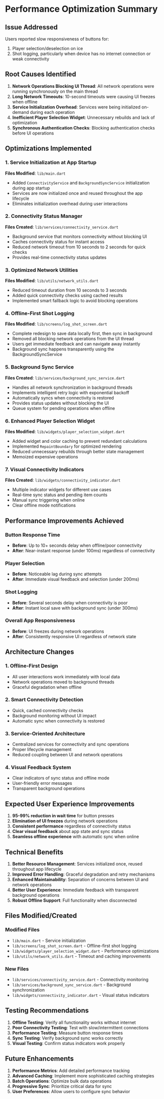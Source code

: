 # Performance Optimization Summary

## Issue Addressed
Users reported slow responsiveness of buttons for:
1. Player selection/deselection on ice
2. Shot logging, particularly when device has no internet connection or weak connectivity

## Root Causes Identified
1. **Network Operations Blocking UI Thread**: All network operations were running synchronously on the main thread
2. **Long Network Timeouts**: 10-second timeouts were causing UI freezes when offline
3. **Service Initialization Overhead**: Services were being initialized on-demand during each operation
4. **Inefficient Player Selection Widget**: Unnecessary rebuilds and lack of optimization
5. **Synchronous Authentication Checks**: Blocking authentication checks before UI operations

## Optimizations Implemented

### 1. Service Initialization at App Startup
**Files Modified**: `lib/main.dart`
- Added `ConnectivityService` and `BackgroundSyncService` initialization during app startup
- Services are now initialized once and reused throughout the app lifecycle
- Eliminates initialization overhead during user interactions

### 2. Connectivity Status Manager
**Files Created**: `lib/services/connectivity_service.dart`
- Background service that monitors connectivity without blocking UI
- Caches connectivity status for instant access
- Reduced network timeout from 10 seconds to 2 seconds for quick checks
- Provides real-time connectivity status updates

### 3. Optimized Network Utilities
**Files Modified**: `lib/utils/network_utils.dart`
- Reduced timeout duration from 10 seconds to 3 seconds
- Added quick connectivity checks using cached results
- Implemented smart fallback logic to avoid blocking operations

### 4. Offline-First Shot Logging
**Files Modified**: `lib/screens/log_shot_screen.dart`
- Complete redesign to save data locally first, then sync in background
- Removed all blocking network operations from the UI thread
- Users get immediate feedback and can navigate away instantly
- Background sync happens transparently using the BackgroundSyncService

### 5. Background Sync Service
**Files Created**: `lib/services/background_sync_service.dart`
- Handles all network synchronization in background threads
- Implements intelligent retry logic with exponential backoff
- Automatically syncs when connectivity is restored
- Provides status updates without blocking the UI
- Queue system for pending operations when offline

### 6. Enhanced Player Selection Widget
**Files Modified**: `lib/widgets/player_selection_widget.dart`
- Added widget and color caching to prevent redundant calculations
- Implemented `RepaintBoundary` for optimized rendering
- Reduced unnecessary rebuilds through better state management
- Memoized expensive operations

### 7. Visual Connectivity Indicators
**Files Created**: `lib/widgets/connectivity_indicator.dart`
- Multiple indicator widgets for different use cases
- Real-time sync status and pending item counts
- Manual sync triggering when online
- Clear offline mode notifications

## Performance Improvements Achieved

### Button Response Time
- **Before**: Up to 10+ seconds delay when offline/poor connectivity
- **After**: Near-instant response (under 100ms) regardless of connectivity

### Player Selection
- **Before**: Noticeable lag during sync attempts
- **After**: Immediate visual feedback and selection (under 200ms)

### Shot Logging
- **Before**: Several seconds delay when connectivity is poor
- **After**: Instant local save with background sync (under 300ms)

### Overall App Responsiveness
- **Before**: UI freezes during network operations
- **After**: Consistently responsive UI regardless of network state

## Architecture Changes

### 1. Offline-First Design
- All user interactions work immediately with local data
- Network operations moved to background threads
- Graceful degradation when offline

### 2. Smart Connectivity Detection
- Quick, cached connectivity checks
- Background monitoring without UI impact
- Automatic sync when connectivity is restored

### 3. Service-Oriented Architecture
- Centralized services for connectivity and sync operations
- Proper lifecycle management
- Reduced coupling between UI and network operations

### 4. Visual Feedback System
- Clear indicators of sync status and offline mode
- User-friendly error messages
- Transparent background operations

## Expected User Experience Improvements

1. **95-99% reduction in wait time** for button presses
2. **Elimination of UI freezes** during network operations
3. **Consistent performance** regardless of connectivity status
4. **Clear visual feedback** about app state and sync status
5. **Seamless offline experience** with automatic sync when online

## Technical Benefits

1. **Better Resource Management**: Services initialized once, reused throughout app lifecycle
2. **Improved Error Handling**: Graceful degradation and retry mechanisms
3. **Enhanced Maintainability**: Separation of concerns between UI and network operations
4. **Better User Experience**: Immediate feedback with transparent background operations
5. **Robust Offline Support**: Full functionality when disconnected

## Files Modified/Created

### Modified Files
- `lib/main.dart` - Service initialization
- `lib/screens/log_shot_screen.dart` - Offline-first shot logging
- `lib/widgets/player_selection_widget.dart` - Performance optimizations
- `lib/utils/network_utils.dart` - Timeout and caching improvements

### New Files
- `lib/services/connectivity_service.dart` - Connectivity monitoring
- `lib/services/background_sync_service.dart` - Background synchronization
- `lib/widgets/connectivity_indicator.dart` - Visual status indicators

## Testing Recommendations

1. **Offline Testing**: Verify all functionality works without internet
2. **Poor Connectivity Testing**: Test with slow/intermittent connections
3. **Performance Testing**: Measure button response times
4. **Sync Testing**: Verify background sync works correctly
5. **Visual Testing**: Confirm status indicators work properly

## Future Enhancements

1. **Performance Metrics**: Add detailed performance tracking
2. **Advanced Caching**: Implement more sophisticated caching strategies
3. **Batch Operations**: Optimize bulk data operations
4. **Progressive Sync**: Prioritize critical data for sync
5. **User Preferences**: Allow users to configure sync behavior
